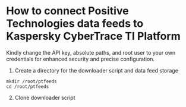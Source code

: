 # How to connect Positive Technologies data feeds to Kaspersky CyberTrace TI Platform
Kindly change the API key, absolute paths, and root user to your own credentials for enhanced security and precise configuration.

1. Create a directory for the downloader script and data feed storage
```
mkdir /root/ptfeeds
cd /root/ptfeeds
```
2. Clone downloader script
